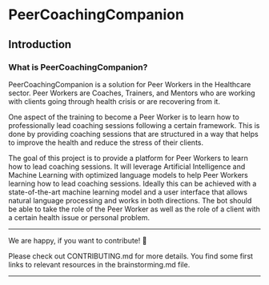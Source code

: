 # PeerCoachingCompanion

## Introduction

### What is PeerCoachingCompanion?

PeerCoachingCompanion is a solution for Peer Workers in the Healthcare sector. Peer Workers are Coaches, Trainers, and Mentors who are working with clients going through health crisis or are recovering from it.

One aspect of the training to become a Peer Worker is to learn how to professionally lead coaching sessions following a certain framework. This is done by providing coaching sessions that are structured in a way that helps to improve the health and reduce the stress of their clients.

The goal of this project is to provide a platform for Peer Workers to learn how to lead coaching sessions. It will leverage Artificial Intelligence and Machine Learning with optimized language models to help Peer Workers learning how to lead coaching sessions. Ideally this can be achieved with a state-of-the-art machine learning model and a user interface that allows natural language processing and works in both directions. The bot should be able to take the role of the Peer Worker as well as the role of a client with a certain health issue or personal problem.

___

We are happy, if you want to contribute! 🤝

Please check out CONTRIBUTING.md for more details. You find some first links to relevant resources in the brainstorming.md file.
___